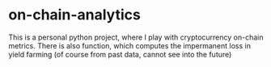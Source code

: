 # on-chain-analytics

This is a personal python project, where I play with cryptocurrency on-chain metrics. There is also function, which computes the impermanent loss in yield farming (of course from past data, cannot see into the future)